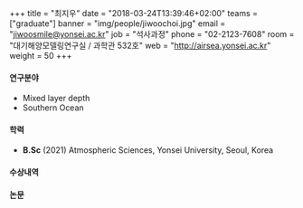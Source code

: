 +++
title = "최지우"
date = "2018-03-24T13:39:46+02:00"
teams = ["graduate"]
banner = "img/people/jiwoochoi.jpg"
email = "jiwoosmile@yonsei.ac.kr"
job = "석사과정"
phone = "02-2123-7608"
room = "대기해양모델링연구실 / 과학관 532호"
web = "http://airsea.yonsei.ac.kr"
weight = 50
+++

#### 연구분야
+ Mixed layer depth
+ Southern Ocean

#### 학력

+ **B.Sc** (2021) Atmospheric Sciences, Yonsei University, Seoul, Korea


#### 수상내역


#### 논문